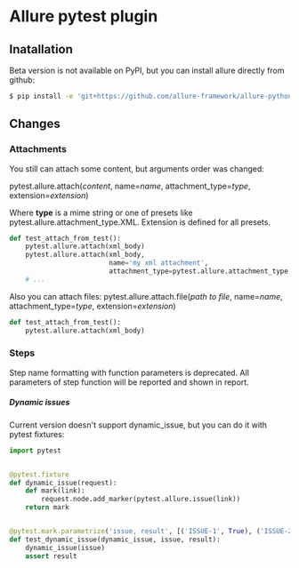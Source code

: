 # Allure pytest plugin

## Inatallation 
Beta version is not available on PyPI, but you can install allure directly from github:

```bash
$ pip install -e 'git+https://github.com/allure-framework/allure-python2.git#egg=pytest_allure_adaptor&subdirectory=allure-pytest'
```
## Changes

### Attachments
You still can attach some content, but arguments order was changed:

pytest.allure.attach(*content*, name=*name*,  attachment_type=*type*, extension=*extension*)

Where **type** is a mime string or one of presets like pytest.allure.attachment_type.XML. Extension is defined for all presets.

```python
def test_attach_from_test():
    pytest.allure.attach(xml_body)
    pytest.allure.attach(xml_body,
                         name='my xml attachment',
                         attachment_type=pytest.allure.attachment_type.XML)
    # ...
```

Also you can attach files:
pytest.allure.attach.file(*path to file*, name=*name*,  attachment_type=*type*, extension=*extension*)

```python
def test_attach_from_test():
    pytest.allure.attach(xml_body)
```

### Steps
Step name formatting with function parameters is deprecated. All parameters of step function will be reported and shown in report.

##### Dynamic issues
Current version doesn't support dynamic_issue, but you can do it with pytest fixtures:
```python
import pytest


@pytest.fixture
def dynamic_issue(request):
    def mark(link):
        request.node.add_marker(pytest.allure.issue(link))
    return mark


@pytest.mark.parametrize('issue, result', [('ISSUE-1', True), ('ISSUE-2', False)])
def test_dynamic_issue(dynamic_issue, issue, result):
    dynamic_issue(issue)
    assert result
```
